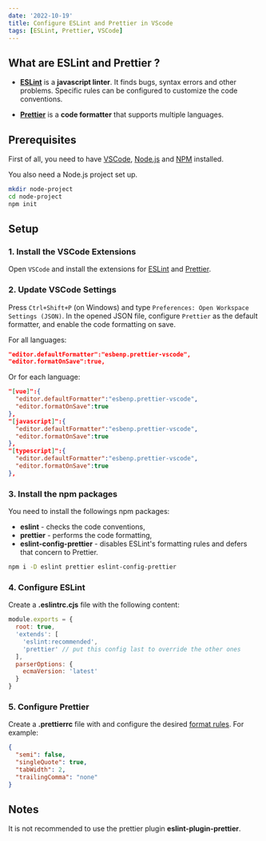 ```yaml
---
date: '2022-10-19'
title: Configure ESLint and Prettier in VScode
tags: [ESLint, Prettier, VSCode]
---
```


## What are ESLint and Prettier ?

- [**ESLint**](https://eslint.org) is a **javascript linter**.
  It finds bugs, syntax errors and other problems. Specific rules can be configured to customize the code conventions.

- [**Prettier**](https://prettier.io) is a **code formatter** that supports multiple languages.

## Prerequisites

First of all, you need to have
[VSCode](https://code.visualstudio.com),
[Node.js](https://nodejs.org) and
[NPM](https://www.npmjs.com/) installed.

You also need a Node.js project set up.

```bash
mkdir node-project
cd node-project
npm init
```

## Setup

### 1. Install the VSCode Extensions

Open `VSCode` and install the extensions for
[ESLint](https://marketplace.visualstudio.com/items?itemName=dbaeumer.vscode-eslint) and
[Prettier](https://marketplace.visualstudio.com/items?itemName=esbenp.prettier-vscode).

### 2. Update VSCode Settings

Press `Ctrl+Shift+P` (on Windows) and type `Preferences: Open Workspace Settings (JSON)`.
In the opened JSON file, configure `Prettier` as the default formatter, and enable the code formatting on save.

For all languages:

```json
"editor.defaultFormatter":"esbenp.prettier-vscode",
"editor.formatOnSave":true,
```

Or for each language:

```json
"[vue]":{
  "editor.defaultFormatter":"esbenp.prettier-vscode",
  "editor.formatOnSave":true
},
"[javascript]":{
  "editor.defaultFormatter":"esbenp.prettier-vscode",
  "editor.formatOnSave":true
},
"[typescript]":{
  "editor.defaultFormatter":"esbenp.prettier-vscode",
  "editor.formatOnSave":true
},
```

### 3. Install the npm packages

You need to install the followings npm packages:

- **eslint** - checks the code conventions,
- **prettier** - performs the code formatting,
- **eslint-config-prettier** - disables ESLint's formatting rules and defers that concern to Prettier.

```bash
npm i -D eslint prettier eslint-config-prettier
```

### 4. Configure ESLint

Create a **.eslintrc.cjs** file with the following content:

```js
module.exports = {
  root: true,
  'extends': [
    'eslint:recommended',
    'prettier' // put this config last to override the other ones
  ],
  parserOptions: {
    ecmaVersion: 'latest'
  }
}
```

### 5. Configure Prettier

Create a **.prettierrc** file with and configure the desired [format rules](https://prettier.io/docs/en/options.html). For example:

```json
{
  "semi": false,
  "singleQuote": true,
  "tabWidth": 2,
  "trailingComma": "none"
}
```

## Notes

It is not recommended to use the prettier plugin **eslint-plugin-prettier**.
